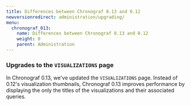 ```yaml
---
title: Differences between Chronograf 0.13 and 0.12
newversionredirect: administration/upgrading/
menu:
  chronograf_013:
    name: Differences between Chronograf 0.13 and 0.12
    weight: 0
    parent: Administration
---
```


### Upgrades to the `VISUALIZATIONS` page

In Chronograf 0.13, we've updated the `VISUALIZATIONS` page.
Instead of 0.12's visualization thumbnails, Chronograf 0.13 improves performance
by displaying the only the titles of the visualizations and their associated
queries.
